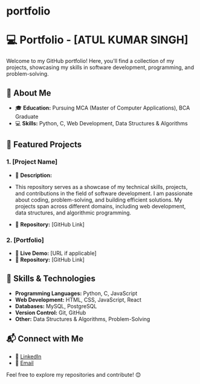 # portfolio
# 💻 Portfolio - [ATUL KUMAR SINGH]

Welcome to my GitHub portfolio! Here, you'll find a collection of my projects, showcasing my skills in software development, programming, and problem-solving.

## 🔹 About Me

- 🎓 **Education:** Pursuing MCA (Master of Computer Applications), BCA Graduate
- 💻 **Skills:** Python, C, Web Development, Data Structures & Algorithms


## 📌 Featured Projects

### 1. [Project Name]
   - 🔹 **Description:**
   - This repository serves as a showcase of my technical skills, projects, and contributions in the field of software development. I am passionate about coding, problem-solving, and building efficient solutions. My projects span across different domains, including web development, data structures, and algorithmic programming.
   
   - 📂 **Repository:** [GitHub Link]

### 2. [Portfolio]

   - 🔗 **Live Demo:** [URL if applicable]
   - 📂 **Repository:** [GitHub Link]

## 🚀 Skills & Technologies

- **Programming Languages:** Python, C, JavaScript
- **Web Development:** HTML, CSS, JavaScript, React
- **Databases:** MySQL, PostgreSQL
- **Version Control:** Git, GitHub
- **Other:** Data Structures & Algorithms, Problem-Solving


## 📬 Connect with Me

- 💼 [LinkedIn](https://www.linkedin.com/in/atul-singh-b21023307/)
- 📧 [Email](singhatul.1501@gmaill.com)

Feel free to explore my repositories and contribute! 😊

